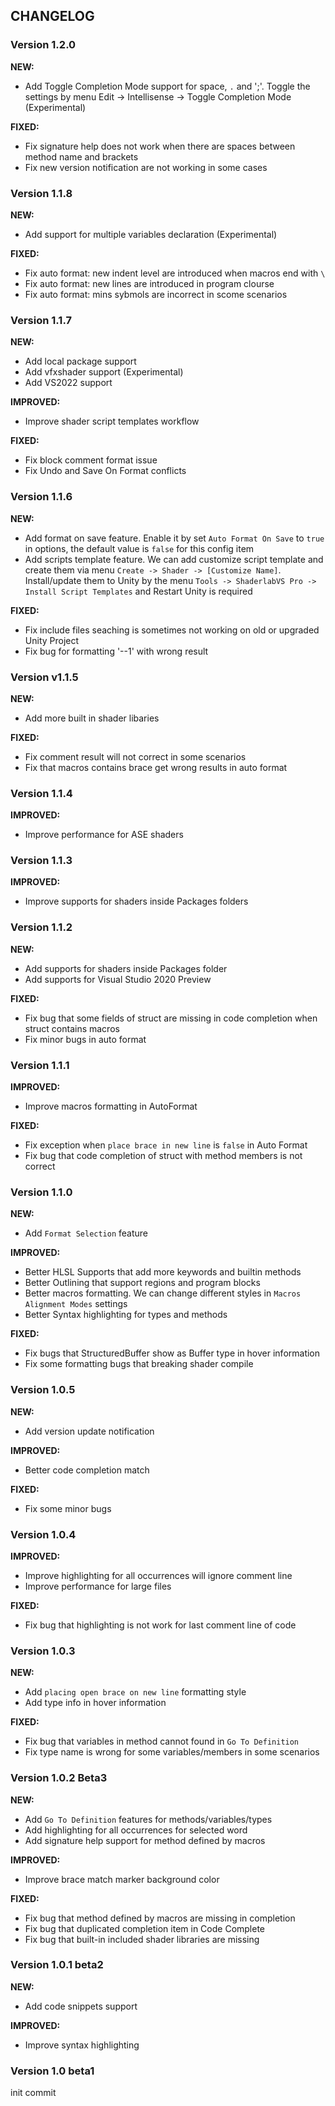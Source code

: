 ## CHANGELOG

### Version 1.2.0

**NEW:**
- Add Toggle Completion Mode support for space, `.` and ';'. Toggle the settings by menu Edit -> Intellisense -> Toggle Completion Mode (Experimental)

**FIXED:**
- Fix signature help does not work when there are spaces between method name and brackets
- Fix new version notification are not working in some cases

### Version 1.1.8

**NEW:**
- Add support for multiple variables declaration (Experimental)

**FIXED:**
- Fix auto format: new indent level are introduced when macros end with `\` 
- Fix auto format: new lines are introduced in program clourse
- Fix auto format: mins sybmols are incorrect in scome scenarios


### Version 1.1.7

**NEW:**
- Add local package support
- Add vfxshader support (Experimental)
- Add VS2022 support

**IMPROVED:**
- Improve shader script templates workflow

**FIXED:**
- Fix block comment format issue
- Fix Undo and Save On Format conflicts

### Version 1.1.6

**NEW:**
- Add format on save feature. Enable it by set `Auto Format On Save` to `true` in options, the default value is `false` for this config item
- Add scripts template feature. We can add customize script template and create them via menu `Create -> Shader -> [Customize Name]`. Install/update them to Unity by the menu `Tools -> ShaderlabVS Pro -> Install Script Templates` and Restart Unity is required

**FIXED:**
- Fix include files seaching is sometimes not working on old or upgraded Unity Project
- Fix bug for formatting '--1' with wrong result


### Version v1.1.5

**NEW:**
- Add more built in shader libaries

**FIXED:**
- Fix comment result will not correct in some scenarios
- Fix that macros contains brace get wrong results in auto format

### Version 1.1.4

**IMPROVED:**
- Improve performance for ASE shaders

### Version 1.1.3

**IMPROVED:**
- Improve supports for shaders inside Packages folders

### Version 1.1.2

**NEW:**
- Add supports for shaders inside Packages folder
- Add supports for Visual Studio 2020 Preview

**FIXED:**
- Fix bug that some fields of struct are missing in code completion when struct contains macros
- Fix minor bugs in auto format

### Version 1.1.1

**IMPROVED:**
- Improve macros formatting in AutoFormat

**FIXED:**
- Fix exception when `place brace in new line` is `false` in Auto Format
- Fix bug that code completion of struct with method members is not correct

### Version 1.1.0

**NEW:**
- Add `Format Selection` feature

**IMPROVED:**
- Better HLSL Supports that add more keywords and builtin methods
- Better Outlining that support regions and program blocks
- Better macros formatting. We can change different styles in `Macros Alignment Modes` settings
- Better Syntax highlighting for types and methods

**FIXED:**
- Fix bugs that StructuredBuffer show as Buffer type in hover information
- Fix some formatting bugs that breaking shader compile

### Version 1.0.5

**NEW:**
* Add version update notification

**IMPROVED:**
* Better code completion match

**FIXED:**
* Fix some minor bugs

### Version 1.0.4

**IMPROVED:**
* Improve highlighting for all occurrences will ignore comment line
* Improve performance for large files

**FIXED:**
* Fix bug that highlighting is not work for last comment line of code

### Version 1.0.3

**NEW:**
* Add `placing open brace on new line` formatting style
* Add type info in hover information

**FIXED:**
* Fix bug that variables in method cannot found in `Go To Definition`
* Fix type name is wrong for some variables/members in some scenarios

### Version 1.0.2 Beta3

**NEW:**
- Add `Go To Definition` features for methods/variables/types
- Add highlighting for all occurrences for selected word
- Add signature help support for method defined by macros

**IMPROVED:**
- Improve brace match marker background color 

**FIXED:**
- Fix bug that method defined by macros are missing in completion
- Fix bug that duplicated completion item in Code Complete
- Fix bug that built-in included shader libraries are missing

### Version 1.0.1 beta2

**NEW:**
- Add code snippets support

**IMPROVED:**
- Improve syntax highlighting

### Version 1.0 beta1

init commit